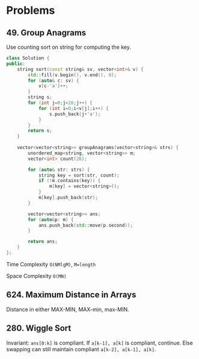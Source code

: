 # Problems

## 49. Group Anagrams

Use counting sort on string for computing the key.

```cpp
class Solution {
public:
    string sort(const string& sv, vector<int>& v) {
        std::fill(v.begin(), v.end(), 0);
        for (auto& c: sv) {
            v[c-'a']++;
        }
        string s;
        for (int j=0;j<26;j++) {
            for (int i=0;i<v[j];i++) {
                s.push_back(j+'a');
            }
        }
        return s;
    }
    
    vector<vector<string>> groupAnagrams(vector<string>& strs) {
        unordered_map<string, vector<string>> m;
        vector<int> count(26);

        for (auto& str: strs) {
            string key = sort(str, count);
            if (!m.contains(key)) {
                m[key] = vector<string>();
            } 
            m[key].push_back(str);
        }

        vector<vector<string>> ans;  
        for (auto&p: m) {
            ans.push_back(std::move(p.second));
        }

        return ans;
    }
};
```

Time Complexity `O(NMlgM)`, `M=length`

Space Complexity `O(MN)`

## 624. Maximum Distance in Arrays
Distance in either MAX-MIN, MAX-min, max-MIN.
## 280. Wiggle Sort
Invariant: `ans[0:k]` is compliant. If `a[k-1], a[k]` is compliant, continue. Else swapping can still maintain compliant `a[k-2], a[k-1], a[k]`.
